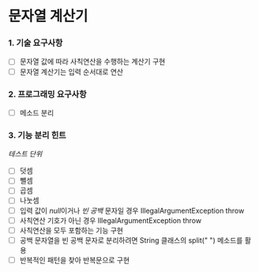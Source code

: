 # 문자열 계산기
### 1. 기술 요구사항
- [ ] 문자열 값에 따라 사칙연산을 수행하는 계산기 구현
- [ ] 문자열 계산기는 입력 순서대로 연산

### 2. 프로그래밍 요구사항
- [ ] 메소드 분리

### 3. 기능 분리 힌트
*테스트 단위*
- [ ]  덧셈
- [ ]  뺄셈
- [ ]  곱셈
- [ ]  나눗셈
- [ ]  입력 값이 *null*이거나 *빈 공백* 문자일 경우 IllegalArgumentException throw
- [ ]  사칙연산 기호가 아닌 경우 IllegalArgumentException throw
- [ ]  사칙연산을 모두 포함하는 기능 구현
- [ ]  공백 문자열을 빈 공백 문자로 분리하려면 String 클래스의 split(" ") 메소드를 활용
- [ ]  반복적인 패턴을 찾아 반복문으로 구현